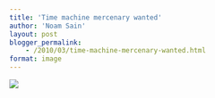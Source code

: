 ```yaml
---
title: 'Time machine mercenary wanted'
author: 'Noam Sain'
layout: post
blogger_permalink:
    - /2010/03/time-machine-mercenary-wanted.html
format: image
---
```


![](http://2.bp.blogspot.com/_8aN4krk1nsk/TG-91gdqbHI/AAAAAAAAAaw/lzvi3u3Kdps/s320/20100303.jpg)